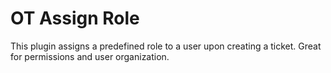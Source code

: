 # OT Assign Role
This plugin assigns a predefined role to a user upon creating a ticket. Great for permissions and user organization.